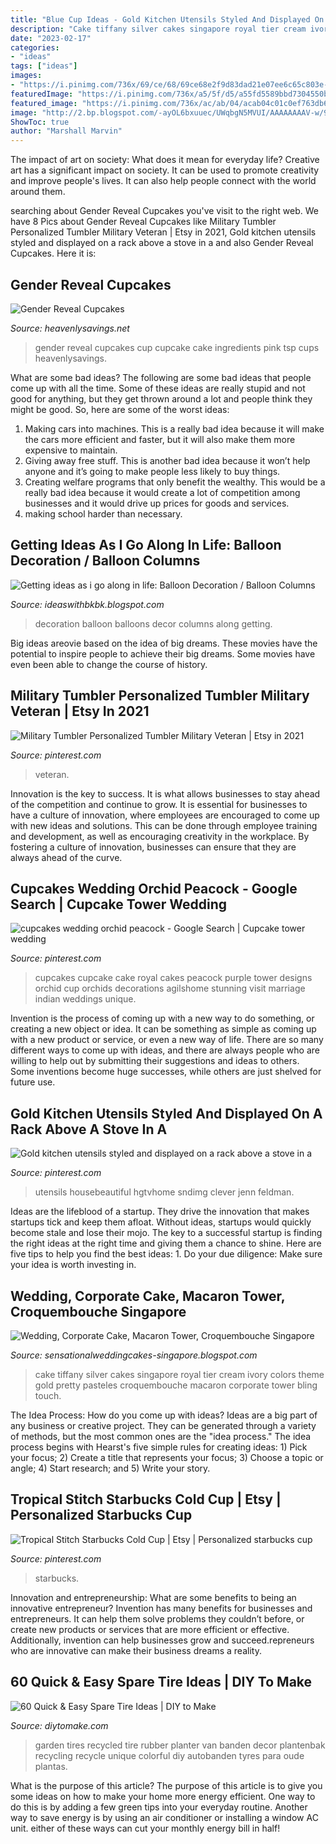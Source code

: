 ```yaml
---
title: "Blue Cup Ideas - Gold Kitchen Utensils Styled And Displayed On A Rack Above A Stove In A"
description: "Cake tiffany silver cakes singapore royal tier cream ivory colors theme gold pretty pasteles croquembouche macaron corporate tower bling touch"
date: "2023-02-17"
categories:
- "ideas"
tags: ["ideas"]
images:
- "https://i.pinimg.com/736x/69/ce/68/69ce68e2f9d83dad21e07ee6c65c803e--wedding-cupcake-towers-wedding-cupcakes.jpg"
featuredImage: "https://i.pinimg.com/736x/a5/5f/d5/a55fd5589bbd7304550bbc330e266c72.jpg"
featured_image: "https://i.pinimg.com/736x/ac/ab/04/acab04c01c0ef763db638050d6248f93.jpg"
image: "http://2.bp.blogspot.com/-ayOL6bxuuec/UWqbgN5MVUI/AAAAAAAAV-w/9siyjz-W97E/s1600/1-1.jpg"
ShowToc: true
author: "Marshall Marvin"
---
```



The impact of art on society: What does it mean for everyday life?
Creative art has a significant impact on society. It can be used to promote creativity and improve people's lives. It can also help people connect with the world around them.

	

		
searching about Gender Reveal Cupcakes you've visit to the right web. We have 8 Pics about Gender Reveal Cupcakes like Military Tumbler Personalized Tumbler Military Veteran | Etsy in 2021, Gold kitchen utensils styled and displayed on a rack above a stove in a and also Gender Reveal Cupcakes. Here it is:
		
    
## Gender Reveal Cupcakes

<img loading=lazy src="http://heavenlysavings.net/wp-content/uploads/2015/08/baby-Gender-CC-10--577x866-custom.jpg" onerror="this.onerror=null;this.src='https://tse4.mm.bing.net/th?id=OIP.ZgeQkCxiJNAOXWpMhtCE-QHaLH&amp;pid=15.1';" alt="Gender Reveal Cupcakes">

_Source: heavenlysavings.net_

>gender reveal cupcakes cup cupcake cake ingredients pink tsp cups heavenlysavings. 

	

What are some bad ideas?
The following are some bad ideas that people come up with all the time. Some of these ideas are really stupid and not good for anything, but they get thrown around a lot and people think they might be good. So, here are some of the worst ideas:
1) Making cars into machines. This is a really bad idea because it will make the cars more efficient and faster, but it will also make them more expensive to maintain.
2) Giving away free stuff. This is another bad idea because it won’t help anyone and it’s going to make people less likely to buy things.
3) Creating welfare programs that only benefit the wealthy. This would be a really bad idea because it would create a lot of competition among businesses and it would drive up prices for goods and services.
4) making school harder than necessary.

    
## Getting Ideas As I Go Along In Life: Balloon Decoration / Balloon Columns

<img loading=lazy src="https://2.bp.blogspot.com/-esDFAVJNTsY/UD6_DOxjb9I/AAAAAAAAAQs/XTsmIHEZQeA/s1600/decor+013.JPG" onerror="this.onerror=null;this.src='https://tse1.mm.bing.net/th?id=OIP.zf0XcNIaHNXbBGUPaIJgTQHaJ4&amp;pid=15.1';" alt="Getting ideas as i go along in life: Balloon Decoration / Balloon Columns">

_Source: ideaswithbkbk.blogspot.com_

>decoration balloon balloons decor columns along getting. 

	

Big ideas areovie based on the idea of big dreams. These movies have the potential to inspire people to achieve their big dreams. Some movies have even been able to change the course of history.

    
## Military Tumbler Personalized Tumbler Military Veteran | Etsy In 2021

<img loading=lazy src="https://i.pinimg.com/736x/ac/ab/04/acab04c01c0ef763db638050d6248f93.jpg" onerror="this.onerror=null;this.src='https://tse2.mm.bing.net/th?id=OIP.hWiHZAune48qENqz2c5IuQHaJ3&amp;pid=15.1';" alt="Military Tumbler Personalized Tumbler Military Veteran | Etsy in 2021">

_Source: pinterest.com_

>veteran. 

	

Innovation is the key to success. It is what allows businesses to stay ahead of the competition and continue to grow. It is essential for businesses to have a culture of innovation, where employees are encouraged to come up with new ideas and solutions. This can be done through employee training and development, as well as encouraging creativity in the workplace. By fostering a culture of innovation, businesses can ensure that they are always ahead of the curve.

    
## Cupcakes Wedding Orchid Peacock - Google Search | Cupcake Tower Wedding

<img loading=lazy src="https://i.pinimg.com/736x/69/ce/68/69ce68e2f9d83dad21e07ee6c65c803e--wedding-cupcake-towers-wedding-cupcakes.jpg" onerror="this.onerror=null;this.src='https://tse2.mm.bing.net/th?id=OIP.WYICqDYOPIRbB9YTbiK4QAHaNQ&amp;pid=15.1';" alt="cupcakes wedding orchid peacock - Google Search | Cupcake tower wedding">

_Source: pinterest.com_

>cupcakes cupcake cake royal cakes peacock purple tower designs orchid cup orchids decorations agilshome stunning visit marriage indian weddings unique. 

	

Invention is the process of coming up with a new way to do something, or creating a new object or idea. It can be something as simple as coming up with a new product or service, or even a new way of life. There are so many different ways to come up with ideas, and there are always people who are willing to help out by submitting their suggestions and ideas to others. Some inventions become huge successes, while others are just shelved for future use.

    
## Gold Kitchen Utensils Styled And Displayed On A Rack Above A Stove In A

<img loading=lazy src="https://i.pinimg.com/736x/96/78/2e/96782e9e01c4005f09c40dd1d522e6ba.jpg" onerror="this.onerror=null;this.src='https://tse2.mm.bing.net/th?id=OIP.Kb0IQghLzk9CWtuw4CD8KQHaLH&amp;pid=15.1';" alt="Gold kitchen utensils styled and displayed on a rack above a stove in a">

_Source: pinterest.com_

>utensils housebeautiful hgtvhome sndimg clever jenn feldman. 

	

Ideas are the lifeblood of a startup. They drive the innovation that makes startups tick and keep them afloat. Without ideas, startups would quickly become stale and lose their mojo. The key to a successful startup is finding the right ideas at the right time and giving them a chance to shine. Here are five tips to help you find the best ideas: 1. Do your due diligence: Make sure your idea is worth investing in.

    
## Wedding, Corporate Cake, Macaron Tower, Croquembouche Singapore

<img loading=lazy src="http://2.bp.blogspot.com/-ayOL6bxuuec/UWqbgN5MVUI/AAAAAAAAV-w/9siyjz-W97E/s1600/1-1.jpg" onerror="this.onerror=null;this.src='https://tse2.mm.bing.net/th?id=OIP.15edyfFn_cvmR8u4xAqLLQHaLA&amp;pid=15.1';" alt="Wedding, Corporate Cake, Macaron Tower, Croquembouche Singapore">

_Source: sensationalweddingcakes-singapore.blogspot.com_

>cake tiffany silver cakes singapore royal tier cream ivory colors theme gold pretty pasteles croquembouche macaron corporate tower bling touch. 

	

The Idea Process: How do you come up with ideas?
Ideas are a big part of any business or creative project. They can be generated through a variety of methods, but the most common ones are the "idea process." The idea process begins with Hearst's five simple rules for creating ideas: 1) Pick your focus; 2) Create a title that represents your focus; 3) Choose a topic or angle; 4) Start research; and 5) Write your story.

    
## Tropical Stitch Starbucks Cold Cup | Etsy | Personalized Starbucks Cup

<img loading=lazy src="https://i.pinimg.com/736x/a5/5f/d5/a55fd5589bbd7304550bbc330e266c72.jpg" onerror="this.onerror=null;this.src='https://tse4.mm.bing.net/th?id=OIP.EkrXFMDKDlgQvb8bks2LPQHaJ3&amp;pid=15.1';" alt="Tropical Stitch Starbucks Cold Cup | Etsy | Personalized starbucks cup">

_Source: pinterest.com_

>starbucks. 

	

Innovation and entrepreneurship: What are some benefits to being an innovative entrepreneur?
Invention has many benefits for businesses and entrepreneurs. It can help them solve problems they couldn’t before, or create new products or services that are more efficient or effective. Additionally, invention can help businesses grow and succeed.repreneurs who are innovative can make their business dreams a reality.

    
## 60 Quick &amp; Easy Spare Tire Ideas | DIY To Make

<img loading=lazy src="http://www.diytomake.com/wp-content/uploads/2016/11/Wall-Mounted-Tires-Garden.jpg" onerror="this.onerror=null;this.src='https://tse2.mm.bing.net/th?id=OIP.Sp1nNB8WuMTr-dG3sjdgIgHaJ3&amp;pid=15.1';" alt="60 Quick &amp; Easy Spare Tire Ideas | DIY to Make">

_Source: diytomake.com_

>garden tires recycled tire rubber planter van banden decor plantenbak recycling recycle unique colorful diy autobanden tyres para oude plantas. 

	

What is the purpose of this article?
The purpose of this article is to give you some ideas on how to make your home more energy efficient. One way to do this is by adding a few green tips into your everyday routine. Another way to save energy is by using an air conditioner or installing a window AC unit. either of these ways can cut your monthly energy bill in half!

